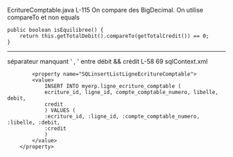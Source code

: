 EcritureComptable.java
L-115
On compare des BigDecimal. On utilise compareTo et non equals


    public boolean isEquilibree() {
        return this.getTotalDebit().compareTo(getTotalCredit()) == 0;
    }
----------------------------------------------------------------------------
séparateur manquant ' , ' entre débit && crédit L-58 69 sqlContext.xml

            <property name="SQLinsertListLigneEcritureComptable">
            <value>
                INSERT INTO myerp.ligne_ecriture_comptable (
                ecriture_id, ligne_id, compte_comptable_numero, libelle, debit,
                credit
                ) VALUES (
                :ecriture_id, :ligne_id, :compte_comptable_numero, :libelle, :debit,
                :credit
                )
            </value>
        </property>